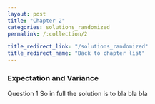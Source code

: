 ```yaml
---
layout: post
title: "Chapter 2"
categories: solutions_randomized
permalink: /:collection/2

title_redirect_link: "/solutions_randomized"
title_redirect_name: "Back to chapter list"
---
```


### Expectation and Variance

Question 1
So in full the solution is to bla bla bla